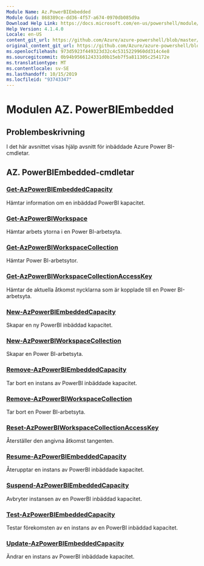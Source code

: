 ```yaml
---
Module Name: Az.PowerBIEmbedded
Module Guid: 868389ce-dd36-4f57-a674-0970db085d9a
Download Help Link: https://docs.microsoft.com/en-us/powershell/module/az.powerbiembedded
Help Version: 4.1.4.0
Locale: en-US
content_git_url: https://github.com/Azure/azure-powershell/blob/master/src/PowerBIEmbedded/PowerBIEmbedded/help/Az.PowerBIEmbedded.md
original_content_git_url: https://github.com/Azure/azure-powershell/blob/master/src/PowerBIEmbedded/PowerBIEmbedded/help/Az.PowerBIEmbedded.md
ms.openlocfilehash: 973d5923f449323d32c4c5315229960dd314c4e8
ms.sourcegitcommit: 0b94b9566124331d0b15eb7f5a811305c254172e
ms.translationtype: MT
ms.contentlocale: sv-SE
ms.lasthandoff: 10/15/2019
ms.locfileid: "93743347"
---
```

# Modulen AZ. PowerBIEmbedded
## Problembeskrivning
I det här avsnittet visas hjälp avsnitt för inbäddade Azure Power BI-cmdletar.

## AZ. PowerBIEmbedded-cmdletar
### [Get-AzPowerBIEmbeddedCapacity](Get-AzPowerBIEmbeddedCapacity.md)
Hämtar information om en inbäddad PowerBI kapacitet.

### [Get-AzPowerBIWorkspace](Get-AzPowerBIWorkspace.md)
Hämtar arbets ytorna i en Power BI-arbetsyta.

### [Get-AzPowerBIWorkspaceCollection](Get-AzPowerBIWorkspaceCollection.md)
Hämtar Power BI-arbetsytor.

### [Get-AzPowerBIWorkspaceCollectionAccessKey](Get-AzPowerBIWorkspaceCollectionAccessKey.md)
Hämtar de aktuella åtkomst nycklarna som är kopplade till en Power BI-arbetsyta.

### [New-AzPowerBIEmbeddedCapacity](New-AzPowerBIEmbeddedCapacity.md)
Skapar en ny PowerBI inbäddad kapacitet.

### [New-AzPowerBIWorkspaceCollection](New-AzPowerBIWorkspaceCollection.md)
Skapar en Power BI-arbetsyta.

### [Remove-AzPowerBIEmbeddedCapacity](Remove-AzPowerBIEmbeddedCapacity.md)
Tar bort en instans av PowerBI inbäddade kapacitet.

### [Remove-AzPowerBIWorkspaceCollection](Remove-AzPowerBIWorkspaceCollection.md)
Tar bort en Power BI-arbetsyta.

### [Reset-AzPowerBIWorkspaceCollectionAccessKey](Reset-AzPowerBIWorkspaceCollectionAccessKey.md)
Återställer den angivna åtkomst tangenten.

### [Resume-AzPowerBIEmbeddedCapacity](Resume-AzPowerBIEmbeddedCapacity.md)
Återupptar en instans av PowerBI inbäddade kapacitet.

### [Suspend-AzPowerBIEmbeddedCapacity](Suspend-AzPowerBIEmbeddedCapacity.md)
Avbryter instansen av en PowerBI inbäddad kapacitet.

### [Test-AzPowerBIEmbeddedCapacity](Test-AzPowerBIEmbeddedCapacity.md)
Testar förekomsten av en instans av en PowerBI inbäddad kapacitet.

### [Update-AzPowerBIEmbeddedCapacity](Update-AzPowerBIEmbeddedCapacity.md)
Ändrar en instans av PowerBI inbäddade kapacitet.

